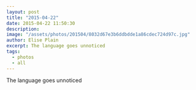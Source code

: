 ```yaml
---
layout: post
title: "2015-04-22"
date: 2015-04-22 11:50:30
description: 
image: "/assets/photos/201504/8032d67e3b6ddbdde1a86cdec724d97c.jpg"
author: Elise Plain
excerpt: The language goes unnoticed
tags: 
  - photos
  - all
---
```


The language goes unnoticed
<p></p>
